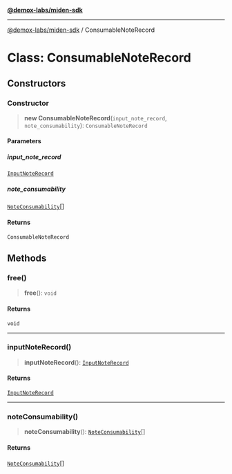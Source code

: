 [**@demox-labs/miden-sdk**](../README.md)

***

[@demox-labs/miden-sdk](../README.md) / ConsumableNoteRecord

# Class: ConsumableNoteRecord

## Constructors

### Constructor

> **new ConsumableNoteRecord**(`input_note_record`, `note_consumability`): `ConsumableNoteRecord`

#### Parameters

##### input\_note\_record

[`InputNoteRecord`](InputNoteRecord.md)

##### note\_consumability

[`NoteConsumability`](NoteConsumability.md)[]

#### Returns

`ConsumableNoteRecord`

## Methods

### free()

> **free**(): `void`

#### Returns

`void`

***

### inputNoteRecord()

> **inputNoteRecord**(): [`InputNoteRecord`](InputNoteRecord.md)

#### Returns

[`InputNoteRecord`](InputNoteRecord.md)

***

### noteConsumability()

> **noteConsumability**(): [`NoteConsumability`](NoteConsumability.md)[]

#### Returns

[`NoteConsumability`](NoteConsumability.md)[]
